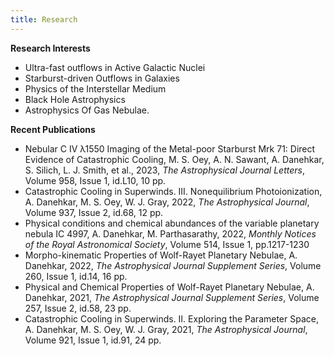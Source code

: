 ```yaml
---
title: Research
---
```


**Research Interests**

- Ultra-fast outflows in Active Galactic Nuclei
- Starburst-driven Outflows in Galaxies
- Physics of the Interstellar Medium
- Black Hole Astrophysics
- Astrophysics Of Gas Nebulae.


**Recent Publications**

- Nebular C IV λ1550 Imaging of the Metal-poor Starburst Mrk 71: Direct Evidence of Catastrophic Cooling, M. S. Oey, A. N. Sawant, A. Danehkar, S. Silich, L. J. Smith, et al., 2023, *The Astrophysical Journal Letters*, Volume 958, Issue 1, id.L10, 10 pp.
- Catastrophic Cooling in Superwinds. III. Nonequilibrium Photoionization, A. Danehkar, M. S. Oey, W. J. Gray, 2022, *The Astrophysical Journal*, Volume 937, Issue 2, id.68, 12 pp.
- Physical conditions and chemical abundances of the variable planetary nebula IC 4997, A. Danehkar, M. Parthasarathy, 2022, *Monthly Notices of the Royal Astronomical Society*, Volume 514, Issue 1, pp.1217-1230
- Morpho-kinematic Properties of Wolf-Rayet Planetary Nebulae, A. Danehkar, 2022, *The Astrophysical Journal Supplement Series*, Volume 260, Issue 1, id.14, 16 pp.
- Physical and Chemical Properties of Wolf-Rayet Planetary Nebulae, A. Danehkar, 2021, *The Astrophysical Journal Supplement Series*, Volume 257, Issue 2, id.58, 23 pp.
- Catastrophic Cooling in Superwinds. II. Exploring the Parameter Space, A. Danehkar, M. S. Oey, W. J. Gray, 2021, *The Astrophysical Journal*, Volume 921, Issue 1, id.91, 24 pp.
